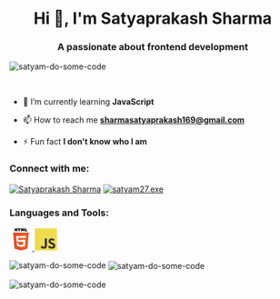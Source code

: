 <h1 align="center">Hi 👋, I'm Satyaprakash Sharma</h1>
<h3 align="center">A passionate about frontend development</h3>

<p align="left"> <img src="https://komarev.com/ghpvc/?username=satyam-do-some-code&label=Profile%20views&color=0e75b6&style=flat" alt="satyam-do-some-code" /> </p>

<p align="left"> <a href="https://twitter.com/" target="blank"><img src="https://img.shields.io/twitter/follow/?logo=twitter&style=for-the-badge" alt="" /></a> </p>

- 🌱 I’m currently learning **JavaScript**

- 📫 How to reach me **sharmasatyaprakash169@gmail.com**

- ⚡ Fun fact **I don't know who I am**

<h3 align="left">Connect with me:</h3>
<p align="left">
<a href="https://linkedin.com/in/satyaprakash shrama" target="blank"><img align="center" src="https://raw.githubusercontent.com/rahuldkjain/github-profile-readme-generator/master/src/images/icons/Social/linked-in-alt.svg" alt="Satyaprakash Sharma" height="30" width="40" /></a>
<a href="https://instagram.com/satyam27.exe" target="blank"><img align="center" src="https://raw.githubusercontent.com/rahuldkjain/github-profile-readme-generator/master/src/images/icons/Social/instagram.svg" alt="satyam27.exe" height="30" width="40" /></a>
</p>

<h3 align="left">Languages and Tools:</h3>
<p align="left"> <a href="https://www.w3.org/html/" target="_blank" rel="noreferrer"> <img src="https://raw.githubusercontent.com/devicons/devicon/master/icons/html5/html5-original-wordmark.svg" alt="html5" width="40" height="40"/> </a> <a href="https://developer.mozilla.org/en-US/docs/Web/JavaScript" target="_blank" rel="noreferrer"> <img src="https://raw.githubusercontent.com/devicons/devicon/master/icons/javascript/javascript-original.svg" alt="javascript" width="40" height="40"/> </a> </p>

<p><img align="left" src="https://github-readme-stats.vercel.app/api/top-langs?username=satyam-do-some-code&show_icons=true&locale=en&layout=compact" alt="satyam-do-some-code" /></p>

<p>&nbsp;<img align="center" src="https://github-readme-stats.vercel.app/api?username=satyam-do-some-code&show_icons=true&locale=en" alt="satyam-do-some-code" /></p>

<p><img align="center" src="https://github-readme-streak-stats.herokuapp.com/?user=satyam-do-some-code&" alt="satyam-do-some-code" /></p>
